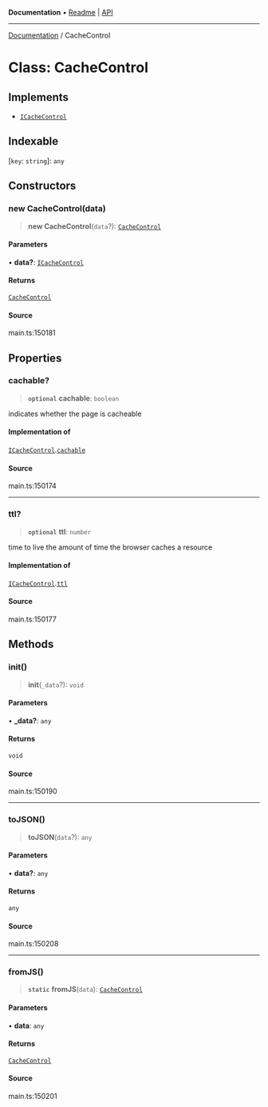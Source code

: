 **Documentation** • [Readme](../README.md) \| [API](../globals.md)

***

[Documentation](../README.md) / CacheControl

# Class: CacheControl

## Implements

- [`ICacheControl`](../interfaces/ICacheControl.md)

## Indexable

 \[`key`: `string`\]: `any`

## Constructors

### new CacheControl(data)

> **new CacheControl**(`data`?): [`CacheControl`](CacheControl.md)

#### Parameters

• **data?**: [`ICacheControl`](../interfaces/ICacheControl.md)

#### Returns

[`CacheControl`](CacheControl.md)

#### Source

main.ts:150181

## Properties

### cachable?

> **`optional`** **cachable**: `boolean`

indicates whether the page is cacheable

#### Implementation of

[`ICacheControl`](../interfaces/ICacheControl.md).[`cachable`](../interfaces/ICacheControl.md#cachable)

#### Source

main.ts:150174

***

### ttl?

> **`optional`** **ttl**: `number`

time to live
the amount of time the browser caches a resource

#### Implementation of

[`ICacheControl`](../interfaces/ICacheControl.md).[`ttl`](../interfaces/ICacheControl.md#ttl)

#### Source

main.ts:150177

## Methods

### init()

> **init**(`_data`?): `void`

#### Parameters

• **\_data?**: `any`

#### Returns

`void`

#### Source

main.ts:150190

***

### toJSON()

> **toJSON**(`data`?): `any`

#### Parameters

• **data?**: `any`

#### Returns

`any`

#### Source

main.ts:150208

***

### fromJS()

> **`static`** **fromJS**(`data`): [`CacheControl`](CacheControl.md)

#### Parameters

• **data**: `any`

#### Returns

[`CacheControl`](CacheControl.md)

#### Source

main.ts:150201
